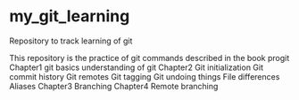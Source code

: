 # my_git_learning
Repository to track learning of git 

This repository is the practice of git commands described in the book progit
Chapter1
  git basics
  understanding of git
Chapter2
  Git initialization
  Git commit history
  Git remotes
  Git tagging
  Git undoing things
  File differences
  Aliases
Chapter3 Branching
Chapter4 Remote branching  
